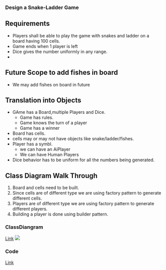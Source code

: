 ### Design a Snake-Ladder Game

## Requirements
- Players shall be able to play the game with snakes and ladder on a board having 100 cells.
- Game ends when 1 player is left
- Dice gives the number uniformly in any range.
- 
## Future Scope to add fishes in board
- We may add fishes on board in future

## Translation into Objects
- GAme has a Board,multiple Players and Dice. 
  - Game has rules.
  - Game knows the turn of a player
  - Game has a winner
- Board has cells.
- cells may or may not have objects like snake/ladder/fishes.
- Player has a symbl.
  - we can have an AiPlayer
  - We can have Human Players
- Dice behavior has to be uniform for all the numbers being generated.


## Class Diagram Walk Through
1. Board and cells need to be built.
2. Since cells are of different type we are using factory pattern to generate different cells.
3. Players are of different type we are using factory pattern to generate different players.
4. Building a player is done using builder pattern.


### ClassDiangram
[Link](https://github.com/mkumar9009/BoilerPlates/blob/main/Snake%26Ladder.drawio.png)
<img src="https://github.com/mkumar9009/BoilerPlates/blob/main/Snake%26Ladder.drawio.png?raw=true" >

### Code 
[Link](https://github.com/mkumar9009/BoilerPlates/tree/main/SnakeLadder)